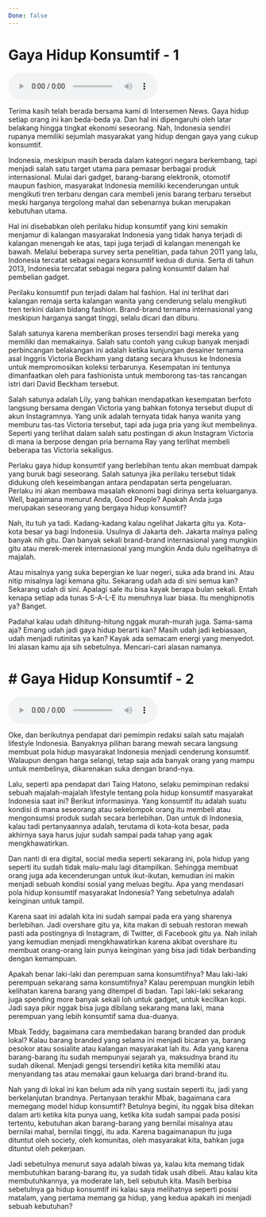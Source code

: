 ```yaml
---
Done: false
---
```


# Gaya Hidup Konsumtif - 1

![U4T1 - Gaya Hidup Konsumtif - 1](audio/U4T1%20-%20Gaya%20Hidup%20Konsumtif%20-%201.m4a)

Terima kasih telah berada bersama kami di Intersemen News. Gaya hidup setiap orang ini kan beda-beda ya. Dan hal ini dipengaruhi oleh latar belakang hingga tingkat ekonomi seseorang. Nah, Indonesia sendiri rupanya memiliki sejumlah masyarakat yang hidup dengan gaya yang cukup konsumtif.

Indonesia, meskipun masih berada dalam kategori negara berkembang, tapi menjadi salah satu target utama para pemasar berbagai produk internasional. Mulai dari gadget, barang-barang elektronik, otomotif maupun fashion, masyarakat Indonesia memiliki kecenderungan untuk mengikuti tren terbaru dengan cara membeli jenis barang terbaru tersebut meski harganya tergolong mahal dan sebenarnya bukan merupakan kebutuhan utama.

Hal ini disebabkan oleh perilaku hidup konsumtif yang kini semakin menjamur di kalangan masyarakat Indonesia yang tidak hanya terjadi di kalangan menengah ke atas, tapi juga terjadi di kalangan menengah ke bawah. Melalui beberapa survey serta penelitian, pada tahun 2011 yang lalu, Indonesia tercatat sebagai negara konsumtif kedua di dunia. Serta di tahun 2013, Indonesia tercatat sebagai negara paling konsumtif dalam hal pembelian gadget.

Perilaku konsumtif pun terjadi dalam hal fashion. Hal ini terlihat dari kalangan remaja serta kalangan wanita yang cenderung selalu mengikuti tren terkini dalam bidang fashion. Brand-brand ternama internasional yang meskipun harganya sangat tinggi, selalu dicari dan diburu.

Salah satunya karena memberikan proses tersendiri bagi mereka yang memiliki dan memakainya. Salah satu contoh yang cukup banyak menjadi perbincangan belakangan ini adalah ketika kunjungan desainer ternama asal Inggris Victoria Beckham yang datang secara khusus ke Indonesia untuk mempromosikan koleksi terbarunya. Kesempatan ini tentunya dimanfaatkan oleh para fashionista untuk memborong tas-tas rancangan istri dari David Beckham tersebut.

Salah satunya adalah Lily, yang bahkan mendapatkan kesempatan berfoto langsung bersama dengan Victoria yang bahkan fotonya tersebut diuput di akun Instagramnya. Yang unik adalah ternyata tidak hanya wanita yang memburu tas-tas Victoria tersebut, tapi ada juga pria yang ikut membelinya. Seperti yang terlihat dalam salah satu postingan di akun Instagram Victoria di mana ia berpose dengan pria bernama Ray yang terlihat membeli beberapa tas Victoria sekaligus.

Perlaku gaya hidup konsumtif yang berlebihan tentu akan membuat dampak yang buruk bagi seseorang. Salah satunya jika perilaku tersebut tidak didukung oleh keseimbangan antara pendapatan serta pengeluaran. Perlaku ini akan membawa masalah ekonomi bagi dirinya serta keluarganya. Well, bagaimana menurut Anda, Good People? Apakah Anda juga merupakan seseorang yang bergaya hidup konsumtif?

Nah, itu tuh ya tadi. Kadang-kadang kalau ngelihat Jakarta gitu ya. Kota-kota besar ya bagi Indonesia. Usulnya di Jakarta deh. Jakarta malnya paling banyak nih gitu. Dan banyak sekali brand-brand internasional yang mungkin gitu atau merek-merek internasional yang mungkin Anda dulu ngelihatnya di majalah.

Atau misalnya yang suka bepergian ke luar negeri, suka ada brand ini. Atau nitip misalnya lagi kemana gitu. Sekarang udah ada di sini semua kan? Sekarang udah di sini. Apalagi sale itu bisa kayak berapa bulan sekali. Entah kenapa setiap ada tunas S-A-L-E itu menuhnya luar biasa. Itu menghipnotis ya? Banget.

Padahal kalau udah dihitung-hitung nggak murah-murah juga. Sama-sama aja? Emang udah jadi gaya hidup berarti kan? Masih udah jadi kebiasaan, udah menjadi rutinitas ya kan? Kayak ada semacam energi yang menyedot. Ini alasan kamu aja sih sebetulnya. Mencari-cari alasan namanya.

# # Gaya Hidup Konsumtif - 2

![U4T1 - Gaya Hidup Konsumtif - 2](audio/U4T1%20-%20Gaya%20Hidup%20Konsumtif%20-%202.m4a)

Oke, dan berikutnya pendapat dari pemimpin redaksi salah satu majalah lifestyle Indonesia. Banyaknya pilihan barang mewah secara langsung membuat pola hidup masyarakat Indonesia menjadi cenderung konsumtif. Walaupun dengan harga selangi, tetap saja ada banyak orang yang mampu untuk membelinya, dikarenakan suka dengan brand-nya.

Lalu, seperti apa pendapat dari Taing Hatono, selaku pemimpinan redaksi sebuah majalah-majalah lifestyle tentang pola hidup konsumtif masyarakat Indonesia saat ini? Berikut informasinya. Yang konsumtif itu adalah suatu kondisi di mana seseorang atau sekelompok orang itu membeli atau mengonsumsi produk sudah secara berlebihan. Dan untuk di Indonesia, kalau tadi pertanyaannya adalah, terutama di kota-kota besar, pada akhirnya saya harus jujur sudah sampai pada tahap yang agak mengkhawatirkan.

Dan nanti di era digital, social media seperti sekarang ini, pola hidup yang seperti itu sudah tidak malu-malu lagi ditampilkan. Sehingga membuat orang juga ada kecenderungan untuk ikut-ikutan, kemudian ini makin menjadi sebuah kondisi sosial yang meluas begitu. Apa yang mendasari pola hidup konsumtif masyarakat Indonesia? Yang sebetulnya adalah keinginan untuk tampil.

Karena saat ini adalah kita ini sudah sampai pada era yang sharenya berlebihan. Jadi overshare gitu ya, kita makan di sebuah restoran mewah pasti ada postingnya di Instagram, di Twitter, di Facebook gitu ya. Nah inilah yang kemudian menjadi mengkhawatirkan karena akibat overshare itu membuat orang-orang lain punya keinginan yang bisa jadi tidak berbanding dengan kemampuan.

Apakah benar laki-laki dan perempuan sama konsumtifnya? Mau laki-laki perempuan sekarang sama konsumtifnya? Kalau perempuan mungkin lebih kelihatan karena barang yang ditempel di badan. Tapi laki-laki sekarang juga spending more banyak sekali loh untuk gadget, untuk kecilkan kopi. Jadi saya pikir nggak bisa juga dibilang sekarang mana laki, mana perempuan yang lebih konsumtif sama dua-duanya.

Mbak Teddy, bagaimana cara membedakan barang branded dan produk lokal? Kalau barang branded yang selama ini menjadi bicaran ya, barang pesokor atau sosialite atau kalangan masyarakat lah itu. Ada yang karena barang-barang itu sudah mempunyai sejarah ya, maksudnya brand itu sudah dikenal. Menjadi gengsi tersendiri ketika kita memiliki atau menyandang tas atau memakai gaun keluarga dari brand-brand itu.

Nah yang di lokal ini kan belum ada nih yang sustain seperti itu, jadi yang berkelanjutan brandnya. Pertanyaan terakhir Mbak, bagaimana cara memegang model hidup konsumtif? Betulnya begini, itu nggak bisa ditekan dalam arti ketika kita punya uang, ketika kita sudah sampai pada posisi tertentu, kebutuhan akan barang-barang yang bernilai misalnya atau bernilai mahal, bernilai tinggi, itu ada. Karena bagaimanapun itu juga dituntut oleh society, oleh komunitas, oleh masyarakat kita, bahkan juga dituntut oleh pekerjaan.

Jadi sebetulnya menurut saya adalah biwas ya, kalau kita memang tidak membutuhkan barang-barang itu, ya sudah tidak usah dibeli. Atau kalau kita membutuhkannya, ya moderate lah, beli sebutuh kita. Masih berbisa sebetulnya ga hidup konsumtif ini kalau saya melihatnya seperti posisi matalam, yang pertama memang ga hidup, yang kedua apakah ini menjadi sebuah kebutuhan?
